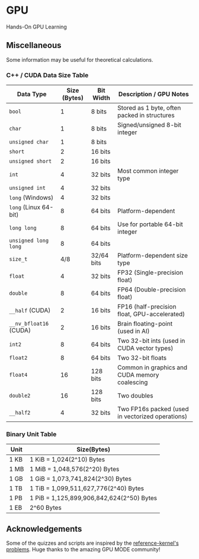 # GPU

Hands-On GPU Learning

## Miscellaneous

Some information may be useful for theoretical calculations.

### C++ / CUDA Data Size Table


| Data Type             | Size (Bytes) | Bit Width | Description / GPU Notes                          |
|-----------------------|--------------|-----------|--------------------------------------------------|
| `bool`                | 1            | 8 bits    | Stored as 1 byte, often packed in structures     |
| `char`                | 1            | 8 bits    | Signed/unsigned 8-bit integer                    |
| `unsigned char`       | 1            | 8 bits    |                                                  |
| `short`               | 2            | 16 bits   |                                                  |
| `unsigned short`      | 2            | 16 bits   |                                                  |
| `int`                 | 4            | 32 bits   | Most common integer type                         |
| `unsigned int`        | 4            | 32 bits   |                                                  |
| `long` (Windows)      | 4            | 32 bits   |                                                  |
| `long` (Linux 64-bit) | 8            | 64 bits   | Platform-dependent                               |
| `long long`           | 8            | 64 bits   | Use for portable 64-bit integer                  |
| `unsigned long long`  | 8            | 64 bits   |                                                  |
| `size_t`              | 4/8          | 32/64 bits| Platform-dependent size type                     |
| `float`               | 4            | 32 bits   | FP32 (Single-precision float)                    |
| `double`              | 8            | 64 bits   | FP64 (Double-precision float)                    |
| `__half` (CUDA)       | 2            | 16 bits   | FP16 (half-precision float, GPU-accelerated)     |
| `__nv_bfloat16` (CUDA)| 2            | 16 bits   | Brain floating-point (used in AI)                |
| `int2`                | 8            | 64 bits   | Two 32-bit ints (used in CUDA vector types)      |
| `float2`              | 8            | 64 bits   | Two 32-bit floats                                |
| `float4`              | 16           | 128 bits  | Common in graphics and CUDA memory coalescing    |
| `double2`             | 16           | 128 bits  | Two doubles                                      |
| `__half2`             | 4            | 32 bits   | Two FP16s packed (used in vectorized operations) |

### Binary Unit Table

| Unit | Size(Bytes) |
| ------------- | -------------- |
| 1 KB| 1 KiB = 1,024(2^10) Bytes |
| 1 MB| 1 MiB = 1,048,576(2^20) Bytes |
| 1 GB| 1 GiB = 1,073,741,824(2^30) Bytes |
| 1 TB| 1 TiB = 1,099,511,627,776(2^40) Bytes |
| 1 PB| 1 PiB = 1,125,899,906,842,624(2^50) Bytes |
| 1 EB| 2^60 Bytes |

## Acknowledgements

Some of the quizzes and scripts are inspired by the [reference-kernel's problems](https://github.com/gpu-mode/reference-kernels). Huge thanks to the amazing GPU MODE community!
